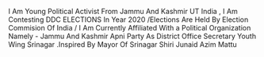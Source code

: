 I Am Young Political Activist From Jammu And Kashmir UT India , I Am Contesting DDC ELECTIONS In Year 2020 /Elections Are Held By Election Commision Of India / I Am Currently Affiliated With a Political Organization Namely - Jammu And Kashmir Apni Party As District Office Secretary Youth Wing Srinagar .Inspired By Mayor Of Srinagar Shiri Junaid Azim Mattu 
